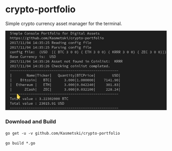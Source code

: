 # crypto-portfolio
Simple crypto currency asset manager for the terminal.

![console](pic.jpg)


### Download and Build
 `go get -u -v github.com/Kasmetski/crypto-portfolio`

 `go build *.go`